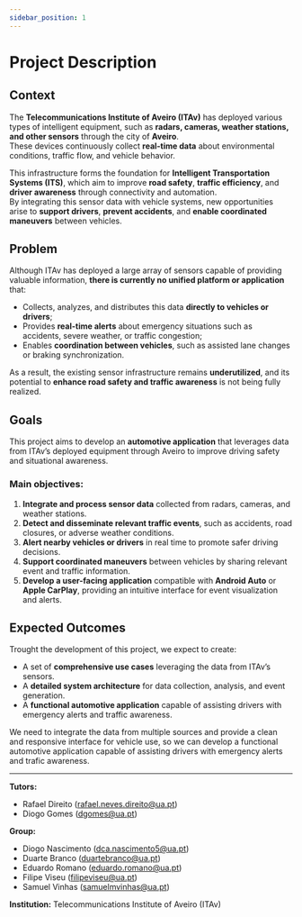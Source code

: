 ```yaml
---
sidebar_position: 1
---
```


# Project Description

## Context
The **Telecommunications Institute of Aveiro (ITAv)** has deployed various types of intelligent equipment, such as **radars, cameras, weather stations, and other sensors** through the city of **Aveiro**.  
These devices continuously collect **real-time data** about environmental conditions, traffic flow, and vehicle behavior.

This infrastructure forms the foundation for **Intelligent Transportation Systems (ITS)**, which aim to improve **road safety**, **traffic efficiency**, and **driver awareness** through connectivity and automation.  
By integrating this sensor data with vehicle systems, new opportunities arise to **support drivers**, **prevent accidents**, and **enable coordinated maneuvers** between vehicles.

## Problem
Although ITAv has deployed a large array of sensors capable of providing valuable information, **there is currently no unified platform or application** that:
- Collects, analyzes, and distributes this data **directly to vehicles or drivers**;  
- Provides **real-time alerts** about emergency situations such as accidents, severe weather, or traffic congestion;  
- Enables **coordination between vehicles**, such as assisted lane changes or braking synchronization.

As a result, the existing sensor infrastructure remains **underutilized**, and its potential to **enhance road safety and traffic awareness** is not being fully realized.

## Goals
This project aims to develop an **automotive application** that leverages data from ITAv’s deployed equipment through Aveiro to improve driving safety and situational awareness.

### Main objectives:
1. **Integrate and process sensor data** collected from radars, cameras, and weather stations.  
2. **Detect and disseminate relevant traffic events**, such as accidents, road closures, or adverse weather conditions.  
3. **Alert nearby vehicles or drivers** in real time to promote safer driving decisions.  
4. **Support coordinated maneuvers** between vehicles by sharing relevant event and traffic information.  
5. **Develop a user-facing application** compatible with **Android Auto** or **Apple CarPlay**, providing an intuitive interface for event visualization and alerts.


## Expected Outcomes
Trought the development of this project, we expect to create:  
- A set of **comprehensive use cases** leveraging the data from ITAv’s sensors.  
- A **detailed system architecture** for data collection, analysis, and event generation.  
- A **functional automotive application** capable of assisting drivers with emergency alerts and traffic awareness.  

We need to integrate the data from multiple sources and provide a clean and responsive interface for vehicle use, so we can develop a functional automotive application capable of assisting drivers with emergency alerts and trafic awareness.

---

**Tutors:**  
- Rafael Direito (rafael.neves.direito@ua.pt)  
- Diogo Gomes (dgomes@ua.pt)  

**Group:**
- Diogo Nascimento (dca.nascimento5@ua.pt)
- Duarte Branco (duartebranco@ua.pt)
- Eduardo Romano (eduardo.romano@ua.pt)
- Filipe Viseu (filipeviseu@ua.pt)
- Samuel Vinhas (samuelmvinhas@ua.pt)

**Institution:** Telecommunications Institute of Aveiro (ITAv)